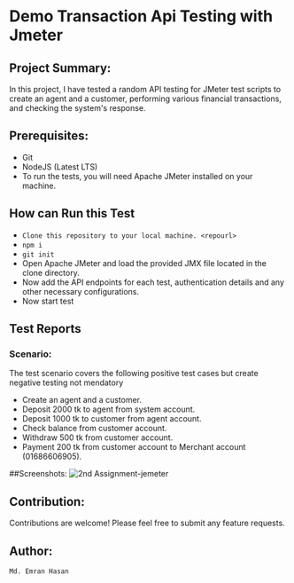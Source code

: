 # Demo Transaction Api Testing with Jmeter
## Project Summary:
In this project, I have tested a random API testing for JMeter test scripts to create an agent and a customer, performing various financial transactions,
and checking the system's response.

## Prerequisites:
- Git
- NodeJS (Latest LTS)
- To run the tests, you will need Apache JMeter installed on your machine.
## How can Run this Test
- ``Clone this repository to your local machine. <repourl>``
- ``npm i``
- ``git init``
- Open Apache JMeter and load the provided JMX file located in the clone directory.
-  Now add the API endpoints for each test, authentication details and any other necessary configurations.
-  Now start test

## Test Reports
### Scenario:
The test scenario covers the following positive test cases but create negative testing not mendatory
- Create an agent and a customer.
- Deposit 2000 tk to agent from system account.
- Deposit 1000 tk to customer from agent account.
- Check balance from customer account.
- Withdraw 500 tk from customer account.
- Payment 200 tk from customer account to Merchant account (01686606905).

##Screenshots:
![2nd Assignment-jemeter](https://github.com/emran-hasan/demo-transaction-api-jmeter/assets/35032467/6aa9fcbe-68f6-471a-b1d3-3a3c2eed0973)


## Contribution:
Contributions are welcome! Please feel free to submit any feature requests.

## Author:
``Md. Emran Hasan``

